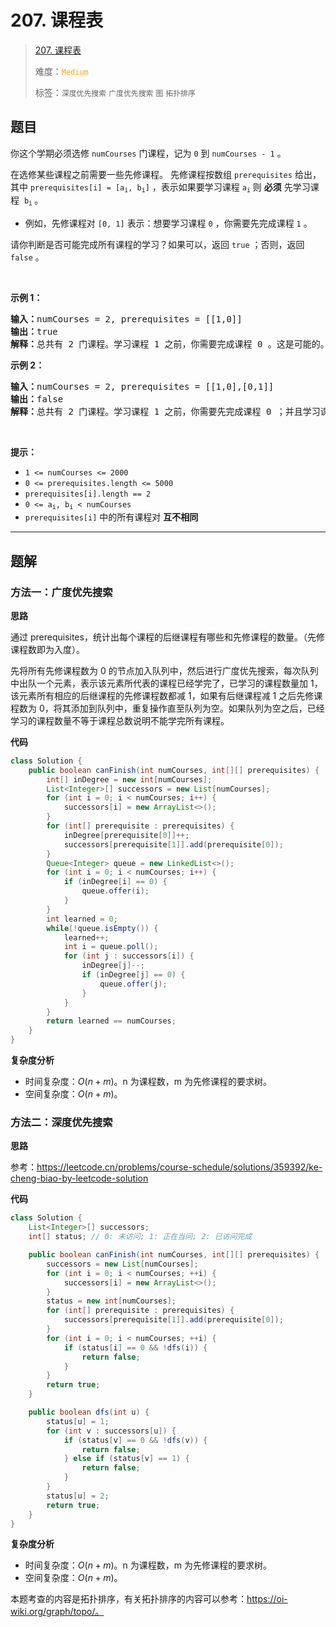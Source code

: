 # 207. 课程表

> [207. 课程表](https://leetcode.cn/problems/course-schedule/)
>
> 难度：<font color=orange>`Medium`</font>
>
> 标签：`深度优先搜索` `广度优先搜索` `图` `拓扑排序`

## 题目

<p>你这个学期必须选修 <code>numCourses</code> 门课程，记为&nbsp;<code>0</code>&nbsp;到&nbsp;<code>numCourses - 1</code> 。</p>

<p>在选修某些课程之前需要一些先修课程。 先修课程按数组&nbsp;<code>prerequisites</code> 给出，其中&nbsp;<code>prerequisites[i] = [a<sub>i</sub>, b<sub>i</sub>]</code> ，表示如果要学习课程&nbsp;<code>a<sub>i</sub></code> 则 <strong>必须</strong> 先学习课程&nbsp; <code>b<sub>i</sub></code><sub> </sub>。</p>

<ul>
	<li>例如，先修课程对&nbsp;<code>[0, 1]</code> 表示：想要学习课程 <code>0</code> ，你需要先完成课程 <code>1</code> 。</li>
</ul>

<p>请你判断是否可能完成所有课程的学习？如果可以，返回 <code>true</code> ；否则，返回 <code>false</code> 。</p>

<p>&nbsp;</p>

<p><strong>示例 1：</strong></p>

<pre>
<strong>输入：</strong>numCourses = 2, prerequisites = [[1,0]]
<strong>输出：</strong>true
<strong>解释：</strong>总共有 2 门课程。学习课程 1 之前，你需要完成课程 0 。这是可能的。</pre>

<p><strong>示例 2：</strong></p>

<pre>
<strong>输入：</strong>numCourses = 2, prerequisites = [[1,0],[0,1]]
<strong>输出：</strong>false
<strong>解释：</strong>总共有 2 门课程。学习课程 1 之前，你需要先完成​课程 0 ；并且学习课程 0 之前，你还应先完成课程 1 。这是不可能的。</pre>

<p>&nbsp;</p>

<p><strong>提示：</strong></p>

<ul>
	<li><code>1 &lt;= numCourses &lt;= 2000</code></li>
	<li><code>0 &lt;= prerequisites.length &lt;= 5000</code></li>
	<li><code>prerequisites[i].length == 2</code></li>
	<li><code>0 &lt;= a<sub>i</sub>, b<sub>i</sub> &lt; numCourses</code></li>
	<li><code>prerequisites[i]</code> 中的所有课程对 <strong>互不相同</strong></li>
</ul>


--------------------

## 题解

### 方法一：广度优先搜索

**思路**

通过 prerequisites，统计出每个课程的后继课程有哪些和先修课程的数量。（先修课程数即为入度）。

先将所有先修课程数为 0 的节点加入队列中，然后进行广度优先搜索，每次队列中出队一个元素，表示该元素所代表的课程已经学完了，已学习的课程数量加 1，该元素所有相应的后继课程的先修课程数都减 1，如果有后继课程减 1 之后先修课程数为 0，将其添加到队列中，重复操作直至队列为空。如果队列为空之后，已经学习的课程数量不等于课程总数说明不能学完所有课程。

**代码**

```java
class Solution {
    public boolean canFinish(int numCourses, int[][] prerequisites) {
        int[] inDegree = new int[numCourses];
        List<Integer>[] successors = new List[numCourses];
        for (int i = 0; i < numCourses; i++) {
            successors[i] = new ArrayList<>();
        }
        for (int[] prerequisite : prerequisites) {
            inDegree[prerequisite[0]]++;
            successors[prerequisite[1]].add(prerequisite[0]);
        }
        Queue<Integer> queue = new LinkedList<>();
        for (int i = 0; i < numCourses; i++) {
            if (inDegree[i] == 0) {
                queue.offer(i);
            }
        }
        int learned = 0;
        while(!queue.isEmpty()) {
            learned++;
            int i = queue.poll();
            for (int j : successors[i]) {
                inDegree[j]--;
                if (inDegree[j] == 0) {
                    queue.offer(j);
                }
            }
        }
        return learned == numCourses;
    }
}
```

**复杂度分析**

- 时间复杂度：$O(n + m)$。n 为课程数，m 为先修课程的要求树。
- 空间复杂度：$O(n + m)$。

### 方法二：深度优先搜索

**思路**

参考：https://leetcode.cn/problems/course-schedule/solutions/359392/ke-cheng-biao-by-leetcode-solution

**代码**

```java
class Solution {
    List<Integer>[] successors;
    int[] status; // 0: 未访问; 1: 正在当问; 2: 已访问完成

    public boolean canFinish(int numCourses, int[][] prerequisites) {
        successors = new List[numCourses];
        for (int i = 0; i < numCourses; ++i) {
            successors[i] = new ArrayList<>();
        }
        status = new int[numCourses];
        for (int[] prerequisite : prerequisites) {
            successors[prerequisite[1]].add(prerequisite[0]);
        }
        for (int i = 0; i < numCourses; ++i) {
            if (status[i] == 0 && !dfs(i)) {
                return false;
            }
        }
        return true;
    }

    public boolean dfs(int u) {
        status[u] = 1;
        for (int v : successors[u]) {
            if (status[v] == 0 && !dfs(v)) {
                return false;
            } else if (status[v] == 1) {
                return false;
            }
        }
        status[u] = 2;
        return true;
    }
}
```

**复杂度分析**

- 时间复杂度：$O(n + m)$。n 为课程数，m 为先修课程的要求树。
- 空间复杂度：$O(n + m)$。



本题考查的内容是拓扑排序，有关拓扑排序的内容可以参考：https://oi-wiki.org/graph/topo/。
